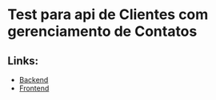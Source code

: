 # Test para api de Clientes com gerenciamento de Contatos

## Links:

- [Backend](/backend)
- [Frontend](/frontend)
